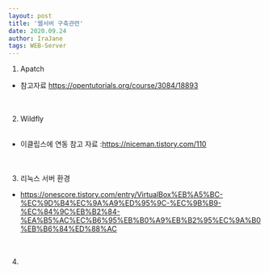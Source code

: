 ```yaml
---
layout: post
title: '웹서버 구축관련'
date: 2020.09.24
author: IraJane
tags: WEB-Server
---
```


1. Apatch<br>
  * 참고자료 https://opentutorials.org/course/3084/18893<br>
<br><br>
2. Wildfly<br><br>
  * 이클립스에 연동 참고 자료 :https://niceman.tistory.com/110<br>
 <br><br>
3. 리눅스 서버 환경 <br>
 * https://onescore.tistory.com/entry/VirtualBox%EB%A5%BC-%EC%9D%B4%EC%9A%A9%ED%95%9C-%EC%9B%B9-%EC%84%9C%EB%B2%84-%EA%B5%AC%EC%B6%95%EB%B0%A9%EB%B2%95%EC%9A%B0%EB%B6%84%ED%88%AC <br>
<br><br>
4. 
